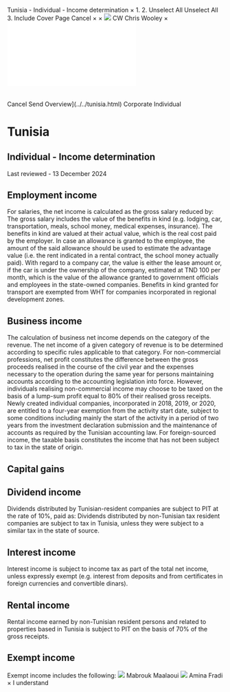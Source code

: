 Tunisia - Individual - Income determination
×
1.
2.
Unselect All
Unselect All
3.
Include Cover Page
Cancel
×
×
![](../../-/media/world-wide-tax-summaries/attachments/global---chris-wooley.ashx%3Frev=ac5e5f3223b34096b1afc2a6009c7320&revision=ac5e5f32-23b3-4096-b1af-c2a6009c7320&hash=859B7ADC84DC2CBEC9760E9E6EE7DE6D0A8BFCDF)
CW
Chris Wooley
×
![](income-determination.html)
######
Cancel
Send
Overview](../../tunisia.html)
Corporate
Individual
# Tunisia
## Individual - Income determination
Last reviewed - 13 December 2024
## Employment income
For salaries, the net income is calculated as the gross salary reduced by:
The gross salary includes the value of the benefits in kind (e.g. lodging, car, transportation, meals, school money, medical expenses, insurance).
The benefits in kind are valued at their actual value, which is the real cost paid by the employer. In case an allowance is granted to the employee, the amount of the said allowance should be used to estimate the advantage value (i.e. the rent indicated in a rental contract, the school money actually paid).
With regard to a company car, the value is either the lease amount or, if the car is under the ownership of the company, estimated at TND 100 per month, which is the value of the allowance granted to government officials and employees in the state-owned companies.
Benefits in kind granted for transport are exempted from WHT for companies incorporated in regional development zones.
## Business income
The calculation of business net income depends on the category of the revenue.
The net income of a given category of revenue is to be determined according to specific rules applicable to that category.
For non-commercial professions, net profit constitutes the difference between the gross proceeds realised in the course of the civil year and the expenses necessary to the operation during the same year for persons maintaining accounts according to the accounting legislation into force.
However, individuals realising non-commercial income may choose to be taxed on the basis of a lump-sum profit equal to 80% of their realised gross receipts.
Newly created individual companies, incorporated in 2018, 2019, or 2020, are entitled to a four-year exemption from the activity start date, subject to some conditions including mainly the start of the activity in a period of two years from the investment declaration submission and the maintenance of accounts as required by the Tunisian accounting law.
For foreign-sourced income, the taxable basis constitutes the income that has not been subject to tax in the state of origin.
## Capital gains
## Dividend income
Dividends distributed by Tunisian-resident companies are subject to PIT at the rate of 10%, paid as:
Dividends distributed by non-Tunisian tax resident companies are subject to tax in Tunisia, unless they were subject to a similar tax in the state of source.
## Interest income
Interest income is subject to income tax as part of the total net income, unless expressly exempt (e.g. interest from deposits and from certificates in foreign currencies and convertible dinars).
## Rental income
Rental income earned by non-Tunisian resident persons and related to properties based in Tunisia is subject to PIT on the basis of 70% of the gross receipts.
## Exempt income
Exempt income includes the following:
![](../../-/media/world-wide-tax-summaries/attachments/tunisia---mabrouk_maalaoui.ashx%3Frev=4e1ff86b8e9544b1b18fd1c271a6e93c&revision=4e1ff86b-8e95-44b1-b18f-d1c271a6e93c&hash=F482CAD4A8791DDC08F108964502A266CC612D8D)
Mabrouk Maalaoui
![](../../-/media/world-wide-tax-summaries/attachments/tunisia---amina_fradi.ashx%3Frev=68623d7543654b0b8324d448598d05ba&revision=68623d75-4365-4b0b-8324-d448598d05ba&hash=740E4E5013AD34F1CF7D8E1C0A54DF4C66BCC80B)
Amina Fradi
×
I understand
